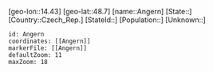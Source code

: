 ﻿---
location: [48.7,14.43]
mapzoom: [7,12] 
mapmarker: city 
type: City
tags:
- geo/City


SpocWebEntityId: 28827
isDeleted: false
confidential: public

---
[geo-lon::14.43]
[geo-lat::48.7]
[name::Angern]
[State::]
[Country::Czech_Rep.]
[StateId::]
[Population::]
[Unknown::]


```leaflet
id: Angern
coordinates: [[Angern]]
markerFile: [[Angern]]
defaultZoom: 11 
maxZoom: 18
```
